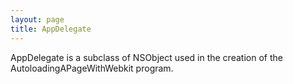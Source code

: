 ```yaml
---
layout: page
title: AppDelegate
---
```


AppDelegate is a subclass of NSObject used in the creation of the AutoloadingAPageWithWebkit program.

